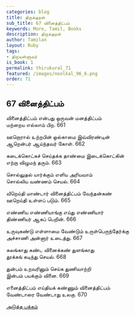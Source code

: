 ```yaml
---
categories: blog
title: திருக்குறள்
sub_title: 67 வினைத்திட்பம்
keywords: More, Tamil, Books
description: திருக்குறள்
author: Tamilan
layout: Ruby
tags:
- திருவள்ளுவர்
is_book: 1
permalink: thirukural_71
featured: /images/noolkal_96_6.png
order: 71
---
```

## 67 வினைத்திட்பம்

வினைத்திட்பம் என்பது ஒருவன் மனத்திட்பம்  
மற்றைய எல்லாம் பிற. 661

ஊறொரால் உற்றபின் ஒல்காமை இவ்விரண்டின்  
ஆறென்பர் ஆய்ந்தவர் கோள். 662

கடைக்கொட்கச் செய்தக்க தாண்மை இடைக்கொட்கின்  
எற்றா விழுமந் தரும். 663

சொல்லுதல் யார்க்கும் எளிய அரியவாம்  
சொல்லிய வண்ணம் செயல். 664

வீறெய்தி மாண்டார் வினைத்திட்பம் வேந்தன்கண்  
ஊறெய்தி உள்ளப் படும். 665

எண்ணிய எண்ணியாங்கு எய்து எண்ணியார்  
திண்ணியர் ஆகப் பெறின். 666

உருவுகண்டு எள்ளாமை வேண்டும் உருள்பெருந்தேர்க்கு  
அச்சாணி அன்னார் உடைத்து. 667

கலங்காது கண்ட வினைக்கண் துளங்காது  
தூக்கங் கடிந்து செயல். 668

துன்பம் உறவரினும் செய்க துணிவாற்றி  
இன்பம் பயக்கும் வினை. 669

எனைத்திட்பம் எய்தியக் கண்ணும் வினைத்திட்பம்  
வேண்டாரை வேண்டாது உலகு. 670

[அடுத்த பக்கம்](thirukural_72)